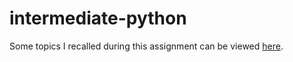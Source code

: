 # intermediate-python

Some topics I recalled during this assignment can be viewed [here](https://acute-spandex-e89.notion.site/Python-Day-2-560d4ae570fd4b13be296e2df18d030f?pvs=4).